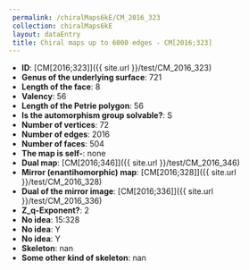 ```yaml
--- 
 permalink: /chiralMaps6kE/CM_2016_323 
 collection: chiralMaps6kE
 layout: dataEntry
 title: Chiral maps up to 6000 edges - CM[2016;323]
---
```


- **ID**: [CM[2016;323]]({{ site.url }}/test/CM_2016_323)
- **Genus of the underlying surface**: 721
- **Length of the face**: 8
- **Valency**: 56
- **Length of the Petrie polygon**: 56
- **Is the automorphism group solvable?**: S
- **Number of vertices**: 72
- **Number of edges**: 2016
- **Number of faces**: 504
- **The map is self-**: none
- **Dual map**: [CM[2016;346]]({{ site.url }}/test/CM_2016_346)
- **Mirror (enantihomorphic) map**: [CM[2016;328]]({{ site.url }}/test/CM_2016_328)
- **Dual of the mirror image**: [CM[2016;336]]({{ site.url }}/test/CM_2016_336)
- **Z_q-Exponent?**: 2
- **No idea**:  15:328
- **No idea**: Y
- **No idea**: Y
- **Skeleton**: nan
- **Some other kind of skeleton**: nan
